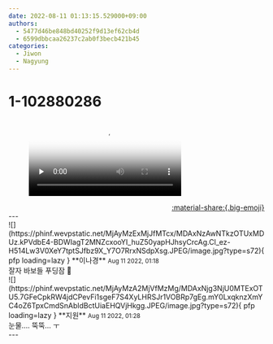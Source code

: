 ```yaml
---
date: 2022-08-11 01:13:15.529000+09:00
authors:
  - 5477d46be848bd40252f9d13ef62cb4d
  - 6599dbbcaa26237c2ab0f3becb421b45
categories:
  - Jiwon
  - Nagyung
---
```


# 1-102880286

<div class="post-container" markdown="1">
<div class="content-container md-sidebar__scrollwrap" markdown="1">



<figure markdown="1">
<video controls="controls" preload="none" poster="/assets/videos/weverse_3-36717-thumb.jpg">
<source src="/assets/videos/weverse_3-36717.mp4#t=1" type="video/mp4">
Your browser does not support the video tag.
</video>
</figure>


</div>
</div>

<div style="text-align: right;" markdown="1">
<a href="https://weverse.io/fromis9/artist/1-102880286" style="text-align: right;">:material-share:{.big-emoji}</a>
</div>
---

<div class="comments-container md-sidebar__scrollwrap" markdown="1">
<div class="comment" markdown="1">
<div class='id-container' markdown="1">
![](https://phinf.wevpstatic.net/MjAyMzExMjJfMTcx/MDAxNzAwNTkzOTUxMDUz.kPVdbE4-BDWIagT2MNZcxooYI_huZ50yapHJhsyCrcAg.Cl_ez-H514Lw3V0XeY7tptSJfbz9X_Y7O7RrxNSdpXsg.JPEG/image.jpg?type=s72){ pfp loading=lazy }
**<span class="artist">이나경</span>** <small>Aug 11 2022, 01:18</small><br>
</div>
<div class='comment-body' markdown="1">
잘자 바보들 푸딩잠 🍮
</div>
</div>
<div class="comment" markdown="1">
<div class='id-container' markdown="1">
![](https://phinf.wevpstatic.net/MjAyMzA2MjVfMzMg/MDAxNjg3NjU0MTExOTU5.7GFeCpkRW4jdCPevFi1sgeF7S4XyLHRSJr1VOBRp7gEg.mY0LxqknzXmYC4oZ6TpxCmdSnAbldBctUiaEHQVjHkgg.JPEG/image.jpg?type=s72){ pfp loading=lazy }
**<span class="artist">지원</span>** <small>Aug 11 2022, 01:28</small><br>
</div>
<div class='comment-body' markdown="1">
눈물…. 뚝뚝… ㅜ
</div>
</div>
</div>
---
